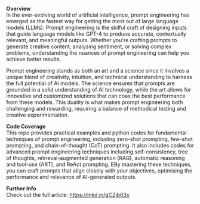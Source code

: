 **Overview** <br>
In the ever-evolving world of artificial intelligence, prompt engineering has emerged as the fastest way for getting the most out of large language models (LLMs). Prompt engineering is the skilful craft of designing inputs that guide language models like GPT-4 to produce accurate, contextually relevant, and meaningful outputs. Whether you're crafting prompts to generate creative content, analysing sentiment, or solving complex problems, understanding the nuances of prompt engineering can help you achieve better results.

Prompt engineering stands as both an art and a science since it involves a unique blend of creativity, intuition, and technical understanding to harness the full potential of AI models. The science ensures that prompts are grounded in a solid understanding of AI technology, while the art allows for innovative and customized solutions that can coax the best performance from these models. This duality is what makes prompt engineering both challenging and rewarding, requiring a balance of methodical testing and creative experimentation.

**Code Coverage** <br>
This repo provides practical examples and python codes for fundamental techniques of prompt engineering, including zero-shot prompting, few-shot prompting, and chain-of-thought (CoT) prompting. It also includes codes for advanced prompt engineering techniques including self-consistency, tree of thoughts, retrieval-augmented generation (RAG), automatic reasoning and tool-use (ART), and ReAct prompting. EBy mastering these techniques, you can craft prompts that align closely with your objectives, optimising the performance and relevance of AI-generated outputs.

**Further Info** <br>
Check out the full article: https://lnkd.in/gCZjb63x
